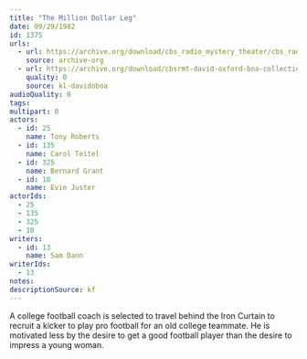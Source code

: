 ```yaml
---
title: "The Million Dollar Leg"
date: 09/29/1982
id: 1375
urls: 
  - url: https://archive.org/download/cbs_radio_mystery_theater/cbs_radio_mystery_theater-1351-1399.zip/cbs_radio_mystery_theater-1351-1399%2Fcbsrmt_1375_the_million_dollar_leg.mp3
    source: archive-org
  - url: https://archive.org/download/cbsrmt-david-oxford-boa-collection/CBSRMT-820929-1375-The-Million-Dollar-Leg-(32-22)-[2007]-{BoA}.mp3
    quality: 0
    source: kl-davidoboa
audioQuality: 0
tags: 
multipart: 0
actors:  
  - id: 25
    name: Tony Roberts  
  - id: 135
    name: Carol Teitel  
  - id: 325
    name: Bernard Grant  
  - id: 10
    name: Evie Juster
actorIds:  
  - 25  
  - 135  
  - 325  
  - 10
writers:  
  - id: 13
    name: Sam Dann
writerIds:  
  - 13
notes: 
descriptionSource: kf
---
```

A college football coach is selected to travel behind the Iron Curtain to recruit a kicker to play pro football for an old college teammate. He is motivated less by the desire to get a good football player than the desire to impress a young woman.